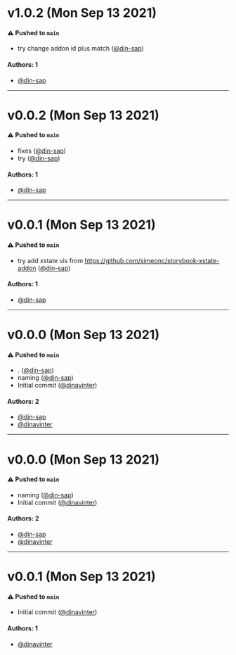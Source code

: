# v1.0.2 (Mon Sep 13 2021)

#### ⚠️ Pushed to `main`

- try change addon id plus match ([@din-sap](https://github.com/din-sap))

#### Authors: 1

- [@din-sap](https://github.com/din-sap)

---

# v0.0.2 (Mon Sep 13 2021)

#### ⚠️ Pushed to `main`

- fixes ([@din-sap](https://github.com/din-sap))
- try ([@din-sap](https://github.com/din-sap))

#### Authors: 1

- [@din-sap](https://github.com/din-sap)

---

# v0.0.1 (Mon Sep 13 2021)

#### ⚠️ Pushed to `main`

- try add xstate vis from https://github.com/simeonc/storybook-xstate-addon ([@din-sap](https://github.com/din-sap))

#### Authors: 1

- [@din-sap](https://github.com/din-sap)

---

# v0.0.0 (Mon Sep 13 2021)

#### ⚠️ Pushed to `main`

- . ([@din-sap](https://github.com/din-sap))
- naming ([@din-sap](https://github.com/din-sap))
- Initial commit ([@dinavinter](https://github.com/dinavinter))

#### Authors: 2

- [@din-sap](https://github.com/din-sap)
- [@dinavinter](https://github.com/dinavinter)

---

# v0.0.0 (Mon Sep 13 2021)

#### ⚠️ Pushed to `main`

- naming ([@din-sap](https://github.com/din-sap))
- Initial commit ([@dinavinter](https://github.com/dinavinter))

#### Authors: 2

- [@din-sap](https://github.com/din-sap)
- [@dinavinter](https://github.com/dinavinter)

---

# v0.0.1 (Mon Sep 13 2021)

#### ⚠️ Pushed to `main`

- Initial commit ([@dinavinter](https://github.com/dinavinter))

#### Authors: 1

- [@dinavinter](https://github.com/dinavinter)
